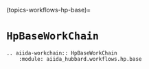 (topics-workflows-hp-base)=

# `HpBaseWorkChain`

```{eval-rst}
.. aiida-workchain:: HpBaseWorkChain
    :module: aiida_hubbard.workflows.hp.base
```
